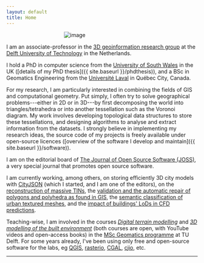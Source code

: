 ```yaml
---
layout: default
title: Home
---
```


<div style='width:200px;margin:0 auto;'> 
  <img class="centre" alt="image" src="{{ site.baseurl }}/img/me.jpg">
  <a rel="me" href="https://fosstodon.org/@hugoledoux"></a>
</div>


I am an associate-professor in the [3D geoinformation research group](http://3d.bk.tudelft.nl) at the [Delft University of Technology](http://www.tudelft.nl) in the Netherlands.

I hold a PhD in computer science from the [University of South Wales](http://www.southwales.ac.uk) in the UK ([details of my PhD thesis]({{ site.baseurl }}/phdthesis)), and a BSc in Geomatics Engineering from the [Université Laval](http://www.ulaval.ca) in Québec City, Canada.

For my research, I am particularly interested in combining the fields of GIS and computational geometry. 
Put simply, I often try to solve geographical problems---either in 2D or in 3D---by first decomposing the world into triangles/tetrahedra or into another tessellation such as the Voronoi diagram. 
My work involves developing topological data structures to store these tessellations, and designing algorithms to analyse and extract information from the datasets. 
I strongly believe in implementing my research ideas, the source code of my projects is freely available under open-source licences ([overview of the software I develop and maintain]({{ site.baseurl }}/software)).

I am on the editorial board of [The Journal of Open Source Software (JOSS)](https://joss.theoj.org/), a very special journal that promotes open source software.

I am currently working, among others, on storing efficiently 3D city models with [CityJSON](https://www.cityjson.org) (which I started, and I am one of the editors), on the [reconstruction of massive TINs](https://github.com/hugoledoux/sst/), the [validation and the automatic repair of polygons and polyhedra as found in GIS](http://geovalidation.bk.tudelft.nl), the [semantic classification of urban textured meshes](https://3d.bk.tudelft.nl/projects/meshannotation/), and the [impact of buildings' LoDs in CFD predictions](https://3d.bk.tudelft.nl/projects/cfd+lods/).

Teaching-wise, I am involved in the courses [*Digital terrain modelling*](https://3d.bk.tudelft.nl/courses/geo1015/) and [*3D modelling of the built environment*](https://3d.bk.tudelft.nl/courses/geo1004/) (both courses are open, with YouTube videos and open-access books) in the [MSc Geomatics programme](http://geomatics.tudelft.nl) at TU Delft.
For some years already, I've been using only free and open-source software for the labs, eg [QGIS](http://www.qgis.org/), [rasterio](https://github.com/rasterio/rasterio), [CGAL](https://www.cgal.org), [cjio](https://github.com/cityjson/cjio), etc.

- - -

